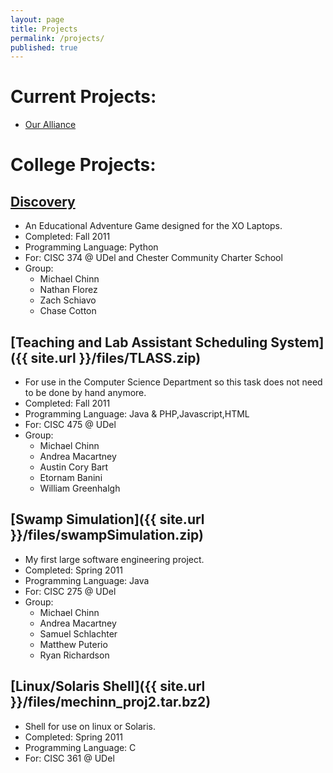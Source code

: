 ```yaml
---
layout: page
title: Projects
permalink: /projects/
published: true
---
```


# Current Projects:
- [Our Alliance](https://github.com/frc869/our-alliance-android)

# College Projects:

## [Discovery](https://bitbucket.org/mechinn/discovery)
- An Educational  Adventure Game designed for the XO Laptops.
- Completed: Fall 2011
- Programming Language: Python
- For: CISC 374 @ UDel and Chester Community Charter School
- Group:
  - Michael Chinn
  - Nathan Florez
  - Zach Schiavo
  - Chase Cotton

## [Teaching and Lab Assistant Scheduling System]({{ site.url }}/files/TLASS.zip)
- For use in the Computer Science Department so this task does not need to be done by hand anymore.
- Completed: Fall 2011
- Programming Language: Java & PHP,Javascript,HTML
- For: CISC 475 @ UDel
- Group:
  - Michael Chinn
  - Andrea Macartney
  - Austin Cory Bart
  - Etornam Banini
  - William Greenhalgh

## [Swamp Simulation]({{ site.url }}/files/swampSimulation.zip)
- My first large software engineering project.
- Completed: Spring 2011
- Programming Language: Java
- For: CISC 275 @ UDel
- Group:
  - Michael Chinn
  - Andrea Macartney
  - Samuel Schlachter
  - Matthew Puterio
  - Ryan Richardson

## [Linux/Solaris Shell]({{ site.url }}/files/mechinn_proj2.tar.bz2)
- Shell for use on linux or Solaris.
- Completed: Spring 2011
- Programming Language: C
- For: CISC 361 @ UDel
